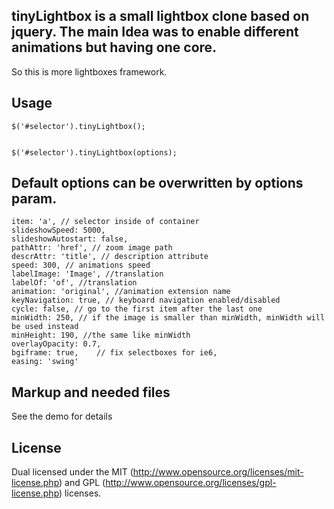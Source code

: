 ## tinyLightbox is a small lightbox clone based on jquery. The main Idea was to enable different animations but having one core.
So this is more lightboxes framework.

## Usage

	$('#selector').tinyLightbox();


	$('#selector').tinyLightbox(options);
	
## Default options can be overwritten by options param.

    item: 'a', // selector inside of container
    slideshowSpeed: 5000, 
    slideshowAutostart: false,
    pathAttr: 'href', // zoom image path
    descrAttr: 'title', // description attribute                
    speed: 300, // animations speed
    labelImage: 'Image', //translation
    labelOf: 'of', //translation
    animation: 'original', //animation extension name
    keyNavigation: true, // keyboard navigation enabled/disabled
    cycle: false, // go to the first item after the last one
    minWidth: 250, // if the image is smaller than minWidth, minWidth will be used instead
    minHeight: 190, //the same like minWidth
    overlayOpacity: 0.7, 
    bgiframe: true,    // fix selectboxes for ie6,
    easing: 'swing'

## Markup and needed files

See the demo for details


## License

Dual licensed under the MIT (http://www.opensource.org/licenses/mit-license.php)
and GPL (http://www.opensource.org/licenses/gpl-license.php) licenses.    